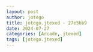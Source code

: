 ```yaml
---
layout: post
author: jotego
title: jotego.jtexed - 27e5bb9
date: 2024-07-27
categories: [Arcade, jtexed]
tags: [jotego.jtexed]
---
```


